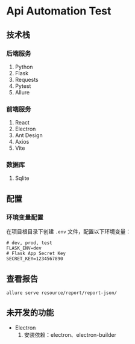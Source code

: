 # Api Automation Test

## 技术栈

### 后端服务

1. Python
2. Flask
3. Requests
4. Pytest
5. Allure

### 前端服务

1. React
2. Electron
3. Ant Design
4. Axios
5. Vite

### 数据库

1. Sqlite

## 配置

### 环境变量配置

在项目根目录下创建 `.env` 文件，配置以下环境变量：

```env
# dev, prod, test
FLASK_ENV=dev
# Flask App Secret Key
SECRET_KEY=1234567890
```

## 查看报告

```shell
allure serve resource/report/report-json/
```

## 未开发的功能

- Electron
    1. 安装依赖：electron、electron-builder